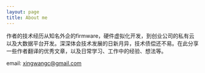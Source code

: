 ```yaml
---
layout: page
title: About me 
---
```


作者的技术经历从知名外企的firmware，硬件虚拟化开发，到创业公司的私有云以及大数据平台开发。深深体会技术发展的日新月异，技术债偿还不易。在此分享一些作者翻译的优秀文章，以及日常学习、工作中的经验、想法等。

email: xingwangc@gmail.com
